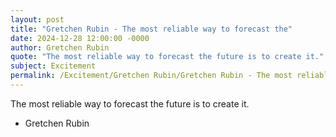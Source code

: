 ```yaml
---
layout: post
title: "Gretchen Rubin - The most reliable way to forecast the"
date: 2024-12-28 12:00:00 -0000
author: Gretchen Rubin
quote: "The most reliable way to forecast the future is to create it."
subject: Excitement
permalink: /Excitement/Gretchen Rubin/Gretchen Rubin - The most reliable way to forecast the
---
```


The most reliable way to forecast the future is to create it.

- Gretchen Rubin
